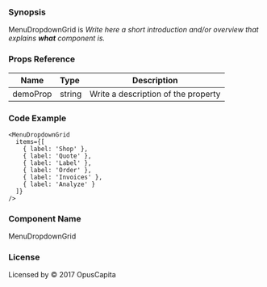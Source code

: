 ### Synopsis

MenuDropdownGrid is 
*Write here a short introduction and/or overview that explains **what** component is.*

### Props Reference

| Name                           | Type                    | Description                                                 |
| ------------------------------ | :---------------------- | ----------------------------------------------------------- |
| demoProp                       | string                  | Write a description of the property                         |

### Code Example

```
<MenuDropdownGrid 
  items={[
    { label: 'Shop' },
    { label: 'Quote' },
    { label: 'Label' },
    { label: 'Order' },
    { label: 'Invoices' },
    { label: 'Analyze' }
  ]}
/>
```

### Component Name

MenuDropdownGrid

### License

Licensed by © 2017 OpusCapita

